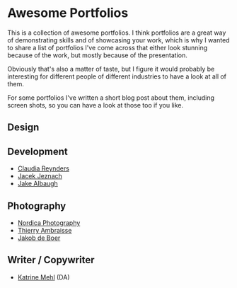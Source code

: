 # Awesome Portfolios

This is a collection of awesome portfolios. I think portfolios are a great way of demonstrating skills and of showcasing your work, which is why I wanted to share a list of portfolios I've come across that either look stunning because of the work, but mostly because of the presentation.

Obviously that's also a matter of taste, but I figure it would probably be interesting for different people of different industries to have a look at all of them.

For some portfolios I've written a short blog post about them, including screen shots, so you can have a look at those too if you like.

## Design

## Development
* [Claudia Reynders](http://mangamaui.com/)
* [Jacek Jeznach](https://jacekjeznach.com/)
* [Jake Albaugh](http://jakealbaugh.com/)

## Photography
* [Nordica Photography](http://nordicaphotography.com/)
* [Thierry Ambraisse](http://www.hellothierry.com)
* [Jakob de Boer](http://jakobdeboer.com/)

## Writer / Copywriter
* [Katrine Mehl](http://www.katrinemehl.com/) (DA)
